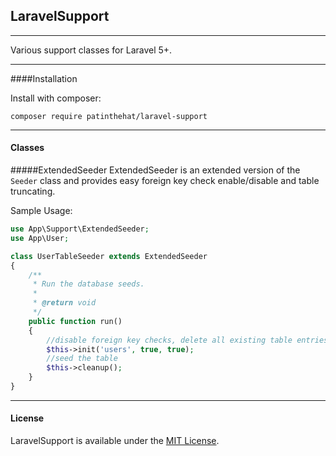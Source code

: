 ## LaravelSupport
---

Various support classes for Laravel 5+.

---
####Installation

Install with composer:

`composer require patinthehat/laravel-support`


---
#### Classes

#####ExtendedSeeder
ExtendedSeeder is an extended version of the `Seeder` class and provides easy foreign key check enable/disable and table truncating.

Sample Usage:

```php
use App\Support\ExtendedSeeder;
use App\User;

class UserTableSeeder extends ExtendedSeeder
{
    /**
     * Run the database seeds.
     *
     * @return void
     */
    public function run()
    {
        //disable foreign key checks, delete all existing table entries
        $this->init('users', true, true); 
        //seed the table
        $this->cleanup();
    }
}
```

---
#### License
LaravelSupport is available under the [MIT License](LICENSE).